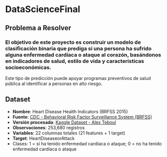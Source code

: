# **DataScienceFinal**

## **Problema a Resolver**
### El objetivo de este proyecto es construir un modelo de **clasificación binaria** que prediga si una persona ha sufrido alguna **enfermedad cardíaca o ataque al corazón**, basándonos en indicadores de salud, estilo de vida y características socioeconómicas.  
Este tipo de predicción puede apoyar programas preventivos de salud pública al identificar a personas en alto riesgo.

## **Dataset**

- **Nombre**: Heart Disease Health Indicators (BRFSS 2015)
- **Fuente**: [CDC - Behavioral Risk Factor Surveillance System (BRFSS)](https://www.cdc.gov/brfss/)
- **Versión procesada**: [Kaggle Dataset - Alex Teboul](https://www.kaggle.com/datasets/alexteboul/heart-disease-health-indicators-dataset)
- **Observaciones**: 253,680 registros
- **Variables**: 22 columnas totales (21 features + 1 target)
- **Target**: HeartDiseaseorAttack
- Clases: 1 = sí ha tenido enfermedad cardíaca o ataque; 0 = no ha tenido enfermedad cardíaca o ataque
